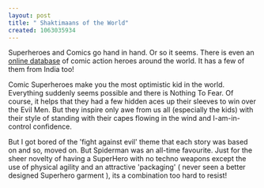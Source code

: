 ```yaml
--- 
layout: post
title: " Shaktimaans of the World"
created: 1063035934
---
```

Superheroes and Comics go hand in hand. Or so it seems. There is even an  <a href="http://www.internationalhero.co.uk/">online database</a> of comic action heroes around the world. It has a few of them from India too! 

Comic Superheroes make you the most optimistic kid in the world. Everything suddenly seems possible and there is Nothing To Fear. Of course, it helps that they had a few hidden aces up their sleeves to win over the Evil Men. But they inspire only awe from us all (especially the kids) with their style of standing with their capes flowing in the wind and I-am-in-control confidence. 

But I got bored of the 'fight against evil' theme that each story was based on and so, moved on. But Spiderman was an all-time favourite. Just for the sheer novelty of having a SuperHero with no techno weapons except the use of physical agility and an attractive 'packaging' ( never seen a better designed Superhero garment ), its a combination too hard to resist!
